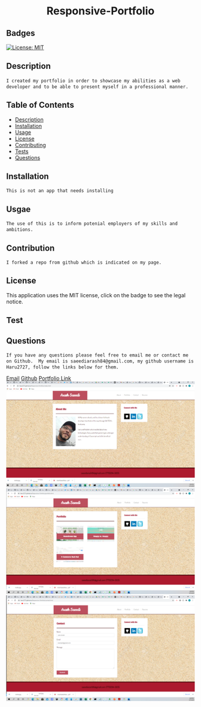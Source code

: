 
# <h1 align="center"> Responsive-Portfolio</h1>

## Badges
    
[![License: MIT](https://img.shields.io/badge/License-MIT-yellow.svg)](https://opensource.org/licenses/MIT)

## Description

    I created my portfolio in order to showcase my abilities as a web developer and to be able to present myself in a professional manner.

 

## Table of Contents

- [Description](#description)
- [Installation](#installation)
- [Usage](#usage)
- [License](#license)
- [Contributing](#contributing)
- [Tests](#tests)
- [Questions](#questions)



## Installation

    This is not an app that needs installing

## Usgae

    The use of this is to inform potenial employers of my skills and ambitions.

## Contribution

    I forked a repo from github which is indicated on my page. 

## License

  This application uses the MIT license, click on the badge to see the legal notice.  

## Test

    

## Questions

    If you have any questions please feel free to email me or contact me on Github.  My email is saeediarash84@gmail.com, my github username is Haru2727, follow the links below for them.

<a href="mailto:saeediarash84@gmail.com">Email</a>
[Github](https://github.com/Haru2727)
[Portfolio Link](https://haru2727.github.io/newPortfolio/)
<img alt="large" src="readme-images/main.png" />
<img alt="large" src="readme-images/portfolio.png" />
<img alt="large" src="readme-images/contact.png" />